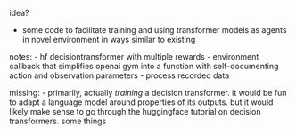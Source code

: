 
idea?
- some code to facilitate training and using transformer models as agents in novel environment in ways similar to existing

notes:
    - hf decisiontransformer with multiple rewards
    - environment callback that simplifies openai gym into a function with self-documenting action and observation parameters
    - process recorded data

missing:
    - primarily, actually _training_ a decision transformer. it would be fun to adapt a language model around properties of its outputs.
      but it would likely make sense to go through the huggingface tutorial on decision transformers.
    some things


